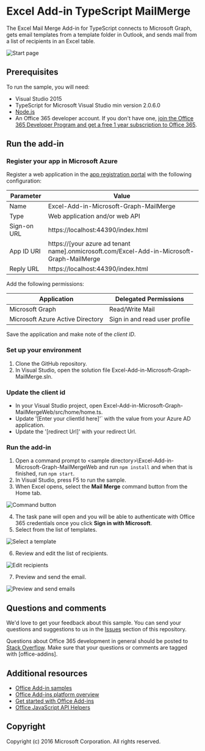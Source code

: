 # Excel Add-in TypeScript MailMerge

The Excel Mail Merge Add-in for TypeScript connects to Microsoft Graph, gets email templates from a template folder in Outlook, and sends mail from a list of recipients in an Excel table.

![Start page](readme-images/first_run.PNG)

## Prerequisites

To run the sample, you will need:

* Visual Studio 2015
* TypeScript for Microsoft Visual Studio min version 2.0.6.0
* [Node.js](https://nodejs.org/)
* An Office 365 developer account. If you don't have one, [join the Office 365 Developer Program and get a free 1 year subscription to Office 365](https://aka.ms/devprogramsignup).

## Run the add-in

### Register your app in Microsoft Azure

Register a web application in the [app registration portal](https://apps.dev.microsoft.com) with the following configuration:

Parameter | Value
---------|--------
Name | Excel-Add-in-Microsoft-Graph-MailMerge
Type | Web application and/or web API
Sign-on URL | https://localhost:44390/index.html
App ID URI | https://[your azure ad tenant name].onmicrosoft.com/Excel-Add-in-Microsoft-Graph-MailMerge
Reply URL | https://localhost:44390/index.html

Add the following permissions:

Application | Delegated Permissions
---------|--------
Microsoft Graph | Read/Write Mail
Microsoft Azure Active Directory | Sign in and read user profile

Save the application and make note of the *client ID*.

### Set up your environment

1. Clone the GitHub repository.
3. In Visual Studio, open the solution file Excel-Add-in-Microsoft-Graph-MailMerge.sln.

### Update the client id

* In your Visual Studio project, open Excel-Add-in-Microsoft-Graph-MailMergeWeb/src/home/home.ts.
* Update '[Enter your clientId here]'` with the value from your Azure AD application.
* Update the '[redirect Url]' with your redirect Url.

### Run the add-in

1. Open a command prompt to \<sample directory\>\Excel-Add-in-Microsoft-Graph-MailMergeWeb and run `npm install` and when that is finished, run `npm start`.
2. In Visual Studio, press F5 to run the sample.
3. When Excel opens, select the **Mail Merge** command button from the Home tab.

![Command button](readme-images/command_button.PNG)

4. The task pane will open and you will be able to authenticate with Office 365 credentials once you click **Sign in with Microsoft**.
5. Select from the list of templates.

![Select a template](readme-images/select_template.PNG)

6. Review and edit the list of recipients.

![Edit recipients](readme-images/mailmerge_table.PNG)

7. Preview and send the email.

![Preview and send emails](readme-images/preview_send.PNG)

## Questions and comments

We'd love to get your feedback about this sample. You can send your questions and suggestions to us in the [Issues](https://github.com/OfficeDev/Excel-Add-in-TypeScript-MailMerge/issues) section of this repository.

Questions about Office 365 development in general should be posted to [Stack Overflow](http://stackoverflow.com/questions/tagged/office-addins). Make sure that your questions or comments are tagged with [office-addins].

## Additional resources

* [Office Add-in samples](https://github.com/OfficeDev?utf8=%E2%9C%93&query=-add-in)
* [Office Add-ins platform overview](http://dev.office.com/docs/add-ins/overview/office-add-ins)
* [Get started with Office Add-ins](http://dev.office.com/getting-started/addins)
* [Office JavaScript API Helpers](https://github.com/OfficeDev/office-js-helpers)

## Copyright

Copyright (c) 2016 Microsoft Corporation. All rights reserved.





